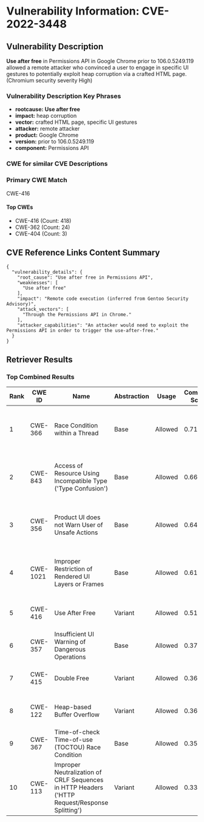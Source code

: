 # Vulnerability Information: CVE-2022-3448

## Vulnerability Description
**Use after free** in Permissions API in Google Chrome prior to 106.0.5249.119 allowed a remote attacker who convinced a user to engage in specific UI gestures to potentially exploit heap corruption via a crafted HTML page. (Chromium security severity High)

### Vulnerability Description Key Phrases
- **rootcause:** **Use after free**
- **impact:** heap corruption
- **vector:** crafted HTML page, specific UI gestures
- **attacker:** remote attacker
- **product:** Google Chrome
- **version:** prior to 106.0.5249.119
- **component:** Permissions API

### CWE for similar CVE Descriptions
### Primary CWE Match
CWE-416

#### Top CWEs
- CWE-416 (Count: 418)
- CWE-362 (Count: 24)
- CWE-404 (Count: 3)

## CVE Reference Links Content Summary
```
{
  "vulnerability_details": {
    "root_cause": "Use after free in Permissions API",
    "weaknesses": [
      "Use after free"
    ],
    "impact": "Remote code execution (inferred from Gentoo Security Advisory)",
    "attack_vectors": [
      "Through the Permissions API in Chrome."
    ],
    "attacker_capabilities": "An attacker would need to exploit the Permissions API in order to trigger the use-after-free."
  }
}
```

## Retriever Results

### Top Combined Results

| Rank | CWE ID | Name | Abstraction | Usage | Combined Score | Retrievers | Individual Scores |
|------|--------|------|-------------|-------|---------------|------------|-------------------|
| 1 | CWE-366 | Race Condition within a Thread | Base | Allowed | 0.7118 | dense, sparse, graph | dense: 0.613, sparse: 0.329, graph: 0.607 |
| 2 | CWE-843 | Access of Resource Using Incompatible Type ('Type Confusion') | Base | Allowed | 0.6680 | dense, sparse, graph | dense: 0.538, sparse: 0.267, graph: 0.688 |
| 3 | CWE-356 | Product UI does not Warn User of Unsafe Actions | Base | Allowed | 0.6441 | dense, sparse, graph | dense: 0.577, sparse: 0.243, graph: 0.605 |
| 4 | CWE-1021 | Improper Restriction of Rendered UI Layers or Frames | Base | Allowed | 0.6160 | dense, sparse, graph | dense: 0.597, sparse: 0.166, graph: 0.623 |
| 5 | CWE-416 | Use After Free | Variant | Allowed | 0.5162 | dense, sparse | dense: 0.669, sparse: 0.392 |
| 6 | CWE-357 | Insufficient UI Warning of Dangerous Operations | Base | Allowed | 0.3775 | dense, sparse | dense: 0.520, sparse: 0.205 |
| 7 | CWE-415 | Double Free | Variant | Allowed | 0.3671 | dense, sparse | dense: 0.560, sparse: 0.205 |
| 8 | CWE-122 | Heap-based Buffer Overflow | Variant | Allowed | 0.3663 | dense, sparse | dense: 0.528, sparse: 0.231 |
| 9 | CWE-367 | Time-of-check Time-of-use (TOCTOU) Race Condition | Base | Allowed | 0.3584 | dense, sparse | dense: 0.524, sparse: 0.168 |
| 10 | CWE-113 | Improper Neutralization of CRLF Sequences in HTTP Headers ('HTTP Request/Response Splitting') | Variant | Allowed | 0.3316 | dense, sparse | dense: 0.529, sparse: 0.165 |

